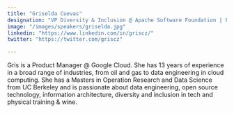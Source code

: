 ```yaml
---
title: "Griselda Cuevas"
designation: "VP Diversity & Inclusion @ Apache Software Foundation | Product Manager Dataflow @ Google"
image: "/images/speakers/griselda.jpg"
linkedin: "https://www.linkedin.com/in/griscz/"
twitter: "https://twitter.com/griscz"

---
```


Gris is a Product Manager @ Google Cloud. She has 13 years of experience in a broad range of industries, from oil and gas to data engineering in cloud computing. She has a Masters in Operation Research and Data Science from UC Berkeley and is passionate about data engineering, open source technology, information architecture, diversity and inclusion in tech and physical training & wine. 
